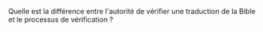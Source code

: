 Quelle est la différence entre l'autorité de vérifier une traduction de la Bible et le processus de vérification ?